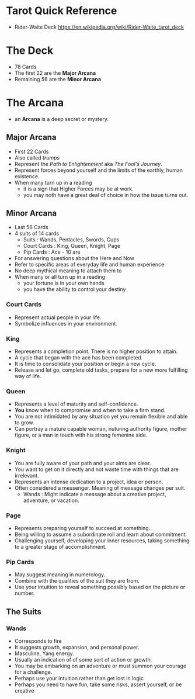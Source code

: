 # Tarot Quick Reference
 - Rider-Waite Deck https://en.wikipedia.org/wiki/Rider-Waite_tarot_deck

# The Deck
 - 78 Cards
 - The first 22 are the __Major Arcana__
 - Remaining 56 are the __Minor Arcana__
 
 # The Arcana
  - an __Arcana__ is a deep secret or mystery.
 
 ## Major Arcana
  - First 22 Cards
  - Also called _trumps_
  - Represent the _Path to Enlightenment_ aka _The Fool's Journey_.
  - Represent forces beyond yourself and the limits of the earthly, human existence.
  - When many turn up in a reading
    - it is a sign that Higher Forces may be at work.
    - you may noth have a great deal of choice in how the issue turns out.
    

## Minor Arcana
 - Last 56 Cards
 - 4 suits of 14 cards
   - Suits : Wands, Pentacles, Swords, Cups
   - Court Cards : King, Queen, Knight, Page
   - Pip Cards : Ace - 10 are
 - For answering questions about the Here and Now
 - Refer to specific areas of everyday life and human experience
 - No deep mythical meaning to attach them to
 - When many or all turn up in a reading
   - your fortune is in your own hands
   - you have the ability to control your destiny
   
### Court Cards
 - Represent actual people in your life.
 - Symbolize influences in your environment.

### King
 - Represents a completion point. There is no higher position to attain.
 - A cycle that began with the ace has been completed.
 - It is time to consolidate your position or begin a new cycle.
 - Release and let go, complete old tasks, prepare for a new more fulfilling way of life.
 
### Queen
 - Represents a level of maturity and self-confidence.
 - __You__ know when to compromise and when to take a firm stand.
 - You are not intimidated by any situation yet you remain flexible and able to grow.
 - Can portray a mature capable woman, nuturing authority figure, mother figure, or a man in touch with his strong femenine side.
 
### Knight
 - You are fully aware of your path and your aims are clear.
 - You want to get on it directly and not waste time with things that are irrelevant.
 - Represents an intense dedication to a project, idea or person.
 - Often considered a messenger. Meaning of message changes per suit.
   - Wands : Might indicate a message about a creative project, adventure, or vacation.
   
### Page
 - Represents preparing yourself to succeed at something.
 - Being willing to assume a subordinate roll and learn about commitment.
 - Challenging yourself, developing your inner resources, taking something to a greater stage of accomplishment.

### Pip Cards
 - May suggest meaning in numerology.
 - Combine with the qualities of the suit they are from.
 - Use your intuition to reveal something possibly based on the picture or number.

## The Suits

### Wands
 - Corresponds to fire
 - It suggests growth, expansion, and personal power.
 - Masculine, Yang energy.
 - Usually an indication of of some sort of action or growth.
 - You may be embarking on an adventure or must summon your courage for a challenge.
 - Perhaps use your intuition rather than get lost in logic
 - Perhaps you need to have fun, take some risks, assert yourself, or be creative
 
